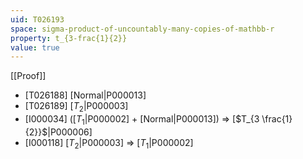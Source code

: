 ```yaml
---
uid: T026193
space: sigma-product-of-uncountably-many-copies-of-mathbb-r
property: t_{3-frac{1}{2}}
value: true
---
```

[[Proof]]

* [T026188] [Normal|P000013]
* [T026189] [$T_2$|P000003]
* [I000034] ([$T_1$|P000002] + [Normal|P000013]) => [$T_{3 \frac{1}{2}}$|P000006]
* [I000118] [$T_2$|P000003] => [$T_1$|P000002]


